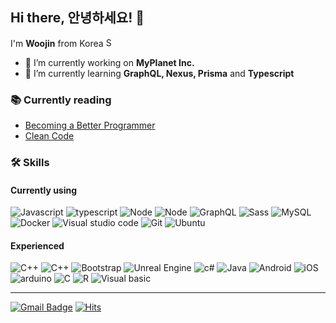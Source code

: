 
## Hi there, 안녕하세요! 👋 

I'm **Woojin** from Korea <img title="South Korea" alt="South Korea" src="https://image.flaticon.com/icons/svg/197/197582.svg" width="15"/>

- 🔭 I’m currently working on **MyPlanet Inc.**
- 🌱 I’m currently learning **GraphQL, Nexus, Prisma** and **Typescript**

### 📚 Currently reading
- [Becoming a Better Programmer](https://isbndb.com/book/9781491905531)
- [Clean Code](https://isbndb.com/book/9780136083252)


### 🛠 Skills
#### Currently using
<img alt="Javascript" src="https://img.shields.io/badge/-Javascript-F7DF1E?style=flat&logo=javascript&logoColor=black" /> <img alt="typescript" src="https://img.shields.io/badge/-Typescript-007ACC?style=flat&logo=typescript&logoColor=white" /> <img alt="Node" src="https://img.shields.io/badge/-Node.js-339933?style=flat&logo=node.js&logoColor=white" /> <img alt="Node" src="https://img.shields.io/badge/-React-61dafb?style=flat&logo=react&logoColor=black" /> <img alt="GraphQL" src="https://img.shields.io/badge/-GraphQL-e10098?style=flat&logo=graphql&logoColor=white" /> <img alt="Sass" src="https://img.shields.io/badge/-Sass-cc6699?style=flat&logo=sass&logoColor=white" /> <img alt="MySQL" src="https://img.shields.io/badge/-MySQL-4479A1?style=flat&logo=mysql&logoColor=white" /> <img alt="Docker" src="https://img.shields.io/badge/-Docker-2496ed?style=flat&logo=docker&logoColor=white" /> <img alt="Visual studio code" src="https://img.shields.io/badge/-VSCode-007acc?style=flat&logo=visualstudiocode&logoColor=white" /> <img alt="Git" src="https://img.shields.io/badge/-Git-f05032?style=flat&logo=git&logoColor=white" /> <img alt="Ubuntu" src="https://img.shields.io/badge/-Ubuntu-e95420?style=flat&logo=ubuntu&logoColor=white" />

#### Experienced
<img alt="C++" src="https://img.shields.io/badge/-C++-00599c?style=flat&logo=cplusplus&logoColor=white" /> <img alt="C++" src="https://img.shields.io/badge/-Python-3776ab?style=flat&logo=python&logoColor=white" /> <img alt="Bootstrap" src="https://img.shields.io/badge/-Bootstrap-563d7c?style=flat&logo=bootstrap&logoColor=white" /> <img alt="Unreal Engine" src="https://img.shields.io/badge/-Unreal Engine 4-313131?style=flat&logo=unrealengine&logoColor=white" /> <img alt="c#" src="https://img.shields.io/badge/-C Sharp-239120?style=flat&logo=csharp&logoColor=white" /> <img alt="Java" src="https://img.shields.io/badge/-Java-007396?style=flat&logo=java&logoColor=white" /> <img alt="Android" src="https://img.shields.io/badge/-Android-3ddc84?style=flat&logo=android&logoColor=white" /> <img alt="iOS" src="https://img.shields.io/badge/-Objective C-000000?style=flat&logo=ios&logoColor=white" /> <img alt="arduino" src="https://img.shields.io/badge/-arduino-00979d?style=flat&logo=arduino&logoColor=white" /> <img alt="C" src="https://img.shields.io/badge/-C-a8b9cc?style=flat&logo=c&logoColor=black" /> <img alt="R" src="https://img.shields.io/badge/-R-276dc3?style=flat&logo=r&logoColor=white" />
 <img alt="Visual basic" src="https://img.shields.io/badge/-Visual basic-lightgrey" />
 
<hr>

[![Gmail Badge](https://img.shields.io/badge/Gmail-d14836?style=flat&logo=Gmail&logoColor=white&link=mailto:dev.woojin.lee@gmail.com)](mailto:dev.woojin.lee@gmail.com)
[![Hits](https://hits.seeyoufarm.com/api/count/incr/badge.svg?url=https%3A%2F%2Fgithub.com%2Fwjlee0908&count_bg=%2379C83D&title_bg=%23555555&icon=&icon_color=%23E7E7E7&title=hits&edge_flat=false)](https://hits.seeyoufarm.com)
